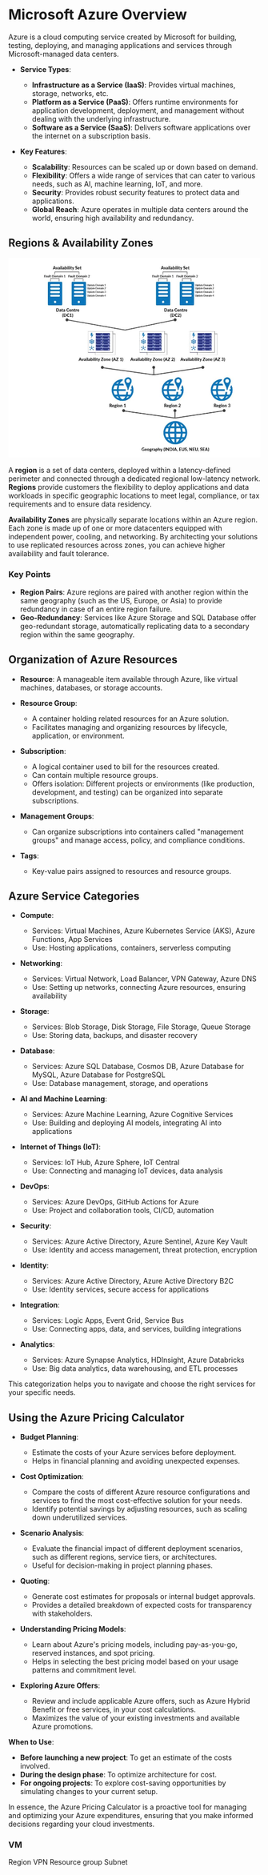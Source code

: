 # Microsoft Azure Overview

Azure is a cloud computing service created by Microsoft for building, testing, deploying, and managing applications and services through Microsoft-managed data centers.

- **Service Types**:
  - **Infrastructure as a Service (IaaS)**: Provides virtual machines, storage, networks, etc.
  - **Platform as a Service (PaaS)**: Offers runtime environments for application development, deployment, and management without dealing with the underlying infrastructure.
  - **Software as a Service (SaaS)**: Delivers software applications over the internet on a subscription basis.

- **Key Features**:
  - **Scalability**: Resources can be scaled up or down based on demand.
  - **Flexibility**: Offers a wide range of services that can cater to various needs, such as AI, machine learning, IoT, and more.
  - **Security**: Provides robust security features to protect data and applications.
  - **Global Reach**: Azure operates in multiple data centers around the world, ensuring high availability and redundancy.

## Regions & Availability Zones

![Cloud Image](../imgs/regions.jpg "Cloud")

A **region** is a set of data centers, deployed within a latency-defined perimeter and connected through a dedicated regional low-latency network. **Regions** provide customers the flexibility to deploy applications and data workloads in specific geographic locations to meet legal, compliance, or tax requirements and to ensure data residency.

**Availability Zones** are physically separate locations within an Azure region. Each zone is made up of one or more datacenters equipped with independent power, cooling, and networking. By architecting your solutions to use replicated resources across zones, you can achieve higher availability and fault tolerance.

### Key Points
- **Region Pairs**: Azure regions are paired with another region within the same geography (such as the US, Europe, or Asia) to provide redundancy in case of an entire region failure.
- **Geo-Redundancy**: Services like Azure Storage and SQL Database offer geo-redundant storage, automatically replicating data to a secondary region within the same geography.


## Organization of Azure Resources

- **Resource**: A manageable item available through Azure, like virtual machines, databases, or storage accounts.

- **Resource Group**:
  - A container holding related resources for an Azure solution.
  - Facilitates managing and organizing resources by lifecycle, application, or environment.

- **Subscription**:
  - A logical container used to bill for the resources created.
  - Can contain multiple resource groups.
  - Offers isolation: Different projects or environments (like production, development, and testing) can be organized into separate subscriptions.

- **Management Groups**:
  - Can organize subscriptions into containers called "management groups" and manage access, policy, and compliance  conditions.

- **Tags**:
  - Key-value pairs assigned to resources and resource groups.


## Azure Service Categories

- **Compute**:
  - Services: Virtual Machines, Azure Kubernetes Service (AKS), Azure Functions, App Services
  - Use: Hosting applications, containers, serverless computing

- **Networking**:
  - Services: Virtual Network, Load Balancer, VPN Gateway, Azure DNS
  - Use: Setting up networks, connecting Azure resources, ensuring availability

- **Storage**:
  - Services: Blob Storage, Disk Storage, File Storage, Queue Storage
  - Use: Storing data, backups, and disaster recovery

- **Database**:
  - Services: Azure SQL Database, Cosmos DB, Azure Database for MySQL, Azure Database for PostgreSQL
  - Use: Database management, storage, and operations

- **AI and Machine Learning**:
  - Services: Azure Machine Learning, Azure Cognitive Services
  - Use: Building and deploying AI models, integrating AI into applications

- **Internet of Things (IoT)**:
  - Services: IoT Hub, Azure Sphere, IoT Central
  - Use: Connecting and managing IoT devices, data analysis

- **DevOps**:
  - Services: Azure DevOps, GitHub Actions for Azure
  - Use: Project and collaboration tools, CI/CD, automation

- **Security**:
  - Services: Azure Active Directory, Azure Sentinel, Azure Key Vault
  - Use: Identity and access management, threat protection, encryption

- **Identity**:
  - Services: Azure Active Directory, Azure Active Directory B2C
  - Use: Identity services, secure access for applications

- **Integration**:
  - Services: Logic Apps, Event Grid, Service Bus
  - Use: Connecting apps, data, and services, building integrations

- **Analytics**:
  - Services: Azure Synapse Analytics, HDInsight, Azure Databricks
  - Use: Big data analytics, data warehousing, and ETL processes

This categorization helps you to navigate and choose the right services for your specific needs.

## Using the Azure Pricing Calculator

- **Budget Planning**:
  - Estimate the costs of your Azure services before deployment.
  - Helps in financial planning and avoiding unexpected expenses.

- **Cost Optimization**:
  - Compare the costs of different Azure resource configurations and services to find the most cost-effective solution for your needs.
  - Identify potential savings by adjusting resources, such as scaling down underutilized services.

- **Scenario Analysis**:
  - Evaluate the financial impact of different deployment scenarios, such as different regions, service tiers, or architectures.
  - Useful for decision-making in project planning phases.

- **Quoting**:
  - Generate cost estimates for proposals or internal budget approvals.
  - Provides a detailed breakdown of expected costs for transparency with stakeholders.

- **Understanding Pricing Models**:
  - Learn about Azure's pricing models, including pay-as-you-go, reserved instances, and spot pricing.
  - Helps in selecting the best pricing model based on your usage patterns and commitment level.

- **Exploring Azure Offers**:
  - Review and include applicable Azure offers, such as Azure Hybrid Benefit or free services, in your cost calculations.
  - Maximizes the value of your existing investments and available Azure promotions.

**When to Use**:
- **Before launching a new project**: To get an estimate of the costs involved.
- **During the design phase**: To optimize architecture for cost.
- **For ongoing projects**: To explore cost-saving opportunities by simulating changes to your current setup.

In essence, the Azure Pricing Calculator is a proactive tool for managing and optimizing your Azure expenditures, ensuring that you make informed decisions regarding your cloud investments.

### VM
Region
VPN
Resource group
Subnet
